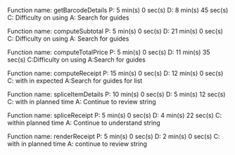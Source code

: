 Function name: getBarcodeDetails
P: 5 min(s) 0 sec(s)
D: 8 min(s) 45 sec(s)
C: Difficulty on using <List>
A: Search for guides 

Function name: computeSubtotal
P: 5 min(s) 0 sec(s)
D: 21 min(s) 0 sec(s)
C: Difficulty on using <List>
A: Search for guides

Function name: computeTotalPrice
P: 5 min(s) 0 sec(s)
D: 11 min(s) 35 sec(s)
C:Difficulty on using <List>
A:Search for guides

Function name: computeReceipt
P: 15 min(s) 0 sec(s)
D: 12 min(s) 0 sec(s)
C: with in expected 
A:Search for guides for list

Function name: spliceItemDetails
P: 10 min(s) 0 sec(s)
D: 5 min(s) 12 sec(s)
C: with in planned time
A: Continue to review string

Function name: spliceReceipt
P: 5 min(s) 0 sec(s)
D: 4 min(s) 22 sec(s)
C: within planned time
A: Continue to understand string

Function name: renderReceipt
P: 5 min(s) 0 sec(s)
D: 2 min(s) 0 sec(s)
C: with in planned time
A: continue to review string